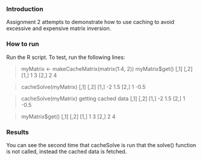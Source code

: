 ### Introduction
Assignment 2 attempts to demonstrate how to use caching to avoid excessive and expensive matrix inversion.

### How to run
Run the R script. To test, run the following lines:

>myMatrix <- makeCacheMatrix(matrix(1:4, 2))
>myMatrix$get()
             [,1] [,2]
        [1,]    1    3
        [2,]    2    4

>cacheSolve(myMatrix)
             [,1] [,2]
        [1,]   -2  1.5
        [2,]    1 -0.5

> cacheSolve(myMatrix)
getting cached data
             [,1] [,2]
        [1,]   -2  1.5
        [2,]    1 -0.5

> myMatrix$get()
             [,1] [,2]
        [1,]    1    3
        [2,]    2    4

### Results
You can see the second time that cacheSolve is run that the solve() function is not called, instead the cached data is fetched.

